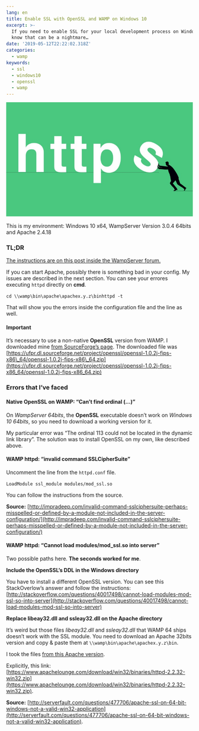 ```yaml
---
lang: en
title: Enable SSL with OpenSSL and WAMP on Windows 10
excerpt: >-
  If you need to enable SSL for your local development process on Windows, you
  know that can be a nightmare…
date: '2019-05-12T22:22:02.318Z'
categories: 
  - wamp
keywords:
  - ssl
  - windows10
  - openssl
  - wamp
---
```


![](img/0__HC__ouHIX5ypCpxsF.jpg)

This is my environment: Windows 10 x64, WampServer Version 3.0.4 64bits and Apache 2.4.18

### TL;DR

[The instructions are on this post inside the WampServer forum.](http://forum.wampserver.com/read.php?2,137505,137522#msg-137522)

If you can start Apache, possibly there is something bad in your config. My issues are described in the next section. You can see your errores executing `httpd` directly on **cmd**.

```
cd \\wamp\bin\apache\apachex.y.z\binhttpd -t
```

That will show you the errors inside the configuration file and the line as well.

#### Important

It’s necessary to use a non-native **OpenSSL** version from WAMP. I downloaded mine [from SourceForge’s page](https://sourceforge.net/projects/openssl/). The downloaded file was [https://ufpr.dl.sourceforge.net/project/openssl/openssl-1.0.2j-fips-x86\_64/openssl-1.0.2j-fips-x86\_64.zip](https://ufpr.dl.sourceforge.net/project/openssl/openssl-1.0.2j-fips-x86_64/openssl-1.0.2j-fips-x86_64.zip)

### Errors that I’ve faced

#### Native OpenSSL on WAMP: “Can’t find ordinal (…)”

On _WampServer 64bits_, the **OpenSSL** executable doesn’t work on _Windows 10 64bits_, so you need to download a working version for it.

My particular error was “The ordinal 113 could not be located in the dynamic link library”. The solution was to install OpenSSL on my own, like described above.

#### WAMP httpd: “invalid command SSLCipherSuite”

Uncomment the line from the `httpd.conf` file.

```
LoadModule ssl_module modules/mod_ssl.so
```

You can follow the instructions from the source.

**Source:** [http://impradeep.com/invalid-command-sslciphersuite-perhaps-misspelled-or-defined-by-a-module-not-included-in-the-server-configuration/](http://impradeep.com/invalid-command-sslciphersuite-perhaps-misspelled-or-defined-by-a-module-not-included-in-the-server-configuration/)

#### WAMP httpd: “Cannot load modules/mod\_ssl.so into server”

Two possible paths here. **The seconds worked for me**.

**Include the OpenSSL’s DDL in the Windows directory**

You have to install a different OpenSSL version. You can see this StackOverlow’s answer and follow the instructions: [http://stackoverflow.com/questions/40017498/cannot-load-modules-mod-ssl-so-into-server](http://stackoverflow.com/questions/40017498/cannot-load-modules-mod-ssl-so-into-server)

**Replace libeay32.dll and ssleay32.dll on the Apache directory**

It’s weird but those files _libeay32.dll_ and _ssleay32.dll_ that WAMP 64 ships doesn’t work with the SSL module. You need to download an Apache 32bits version and copy & paste them at `\\wamp\bin\apache\apachex.y.z\bin`.

I took the files [from this Apache version](https://www.apachelounge.com/download/win32/).

Explicitly, this link: [https://www.apachelounge.com/download/win32/binaries/httpd-2.2.32-win32.zip](https://www.apachelounge.com/download/win32/binaries/httpd-2.2.32-win32.zip).

**Source:** [http://serverfault.com/questions/477706/apache-ssl-on-64-bit-windows-not-a-valid-win32-application](http://serverfault.com/questions/477706/apache-ssl-on-64-bit-windows-not-a-valid-win32-application).
